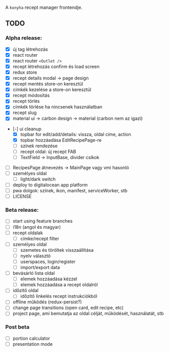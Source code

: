 A `konyha` recept manager frontendje.

## TODO

### Alpha release:

- [x] új tag létrehozás
- [x] react router
- [x] react router `<Outlet />`
- [x] recept létrehozás confirm és load screen
- [x] redux store
- [x] recept details modal -> page design
- [x] recept mentés store-on keresztül
- [x] címkék kezelése a store-on keresztül
- [x] recept módosítás
- [x] recept törlés
- [x] címkék törlése ha nincsenek használatban
- [x] recept slug
- [x] material ui -> carbon design -> material (carbon nem az igazi)
- [-] ui cleanup
  - [x] topbar for edit/add/details: vissza, oldal cime, action
  - [x] topbar hozzáadása EditRecipePage-re
  - [ ] színek rendezése
  - [ ] recept oldal: új recept FAB
  - [ ] TextField -> InputBase, divider csíkok
- [ ] RecipesPage átnevezés -> MainPage vagy vmi hasonló
- [ ] személyes oldal
  - [ ] light/dark switch
- [ ] deploy to digitalocean app platform
- [ ] pwa dolgok: színek, ikon, manifest, serviceWorker, stb
- [ ] LICENSE

### Beta release:

- [ ] start using feature branches
- [ ] i18n (angol és magyar)
- [ ] recept oldalak
  - [ ] címke/recept filter
- [ ] személyes oldal
  - [ ] szemetes és töröltek visszaállítása
  - [ ] nyelv választó
  - [ ] userspaces, login/register
  - [ ] import/export data
- [ ] bevásárló lista oldal
  - [ ] elemek hozzáadása kézzel
  - [ ] elemek hozzáadása a recept oldalról
- [ ] időzítő oldal
  - [ ] időzítő linkelés recept instrukciókból
- [ ] offline működés (redux-persist?)
- [ ] change page transitions (open card, edit recipe, etc)
- [ ] project page, ami bemutatja az oldal célját, működését, használatát, stb

### Post beta

- [ ] portion calculator
- [ ] presentation mode
